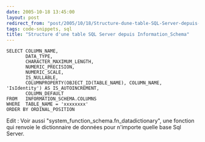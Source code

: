 ```yaml
---
date: 2005-10-18 13:45:00
layout: post
redirect_from: "post/2005/10/18/Structure-dune-table-SQL-Server-depuis-Information_Schema"
tags: code-snippets, sql
title: "Structure d'une table SQL Server depuis Information_Schema"
---
```


```
SELECT COLUMN_NAME,
       DATA_TYPE,
       CHARACTER_MAXIMUM_LENGTH,
       NUMERIC_PRECISION,
       NUMERIC_SCALE,
       IS_NULLABLE,
       COLUMNPROPERTY(OBJECT_ID(TABLE_NAME), COLUMN_NAME, 'IsIdentity') AS IS_AUTOINCREMENT,
       COLUMN_DEFAULT
FROM   INFORMATION_SCHEMA.COLUMNS
WHERE  TABLE_NAME = 'xxxxxxxx'
ORDER BY ORDINAL_POSITION
```

Edit : Voir aussi "system_function_schema.fn_datadictionary", une fonction qui renvoie le
dictionnaire de données pour n'importe quelle base Sql Server.
